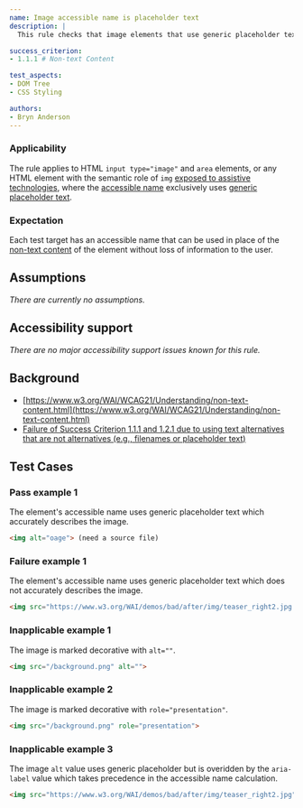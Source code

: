 ```yaml
---
name: Image accessible name is placeholder text
description: |
  This rule checks that image elements that use generic placeholder text as their accessible name do so without loss of infomation to the user.

success_criterion:
- 1.1.1 # Non-text Content

test_aspects:
- DOM Tree
- CSS Styling

authors:
- Bryn Anderson
---
```


### Applicability

The rule applies to HTML `input type="image"` and `area` elements, or any HTML element with the semantic role of `img` [exposed to assistive technologies](#exposed-to-assistive-technologies), where the [accessible name](#accessible-name) exclusively uses [generic placeholder text](#generic-placeholder-text).

### Expectation

Each test target has an accessible name that can be used in place of the [non-text content](https://www.w3.org/TR/WCAG21/#dfn-non-text-content) of the element without loss of information to the user.

## Assumptions

*There are currently no assumptions.*

## Accessibility support

*There are no major accessibility support issues known for this rule.*

## Background

- [https://www.w3.org/WAI/WCAG21/Understanding/non-text-content.html](https://www.w3.org/WAI/WCAG21/Understanding/non-text-content.html)
- [Failure of Success Criterion 1.1.1 and 1.2.1 due to using text alternatives that are not alternatives (e.g., filenames or placeholder text)](https://www.w3.org/TR/WCAG20-TECHS/F30.html)

## Test Cases

### Pass example 1

The element's accessible name uses generic placeholder text which accurately describes the image.

```html
<img alt="oage"> (need a source file)
```

### Failure example 1

The element's accessible name uses generic placeholder text which does not accurately describes the image.

```html
<img src="https://www.w3.org/WAI/demos/bad/after/img/teaser_right2.jpg.png" alt="image">
```

### Inapplicable example 1

The image is marked decorative with `alt=""`.

```html
<img src="/background.png" alt="">
```

### Inapplicable example 2

The image is marked decorative with `role="presentation"`.

```html
<img src="/background.png" role="presentation">
```

### Inapplicable example 3

The image `alt` value uses generic placeholder but is overidden by the `aria-label` value which takes precedence in the accessible name calculation.

```html
<img src="https://www.w3.org/WAI/demos/bad/after/img/teaser_right2.jpg" alt="image" aria-label="modanna lily">
```
